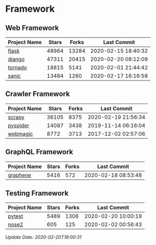 # Framework

## Web Framework

| Project Name | Stars | Forks | Last Commit |
| ------------ | ----- | ----- | ----------- |
| [flask](https://github.com/pallets/flask) | 48964 | 13284 | 2020-02-15 18:40:32 |
| [django](https://github.com/django/django) | 47311 | 20415 | 2020-02-20 08:12:09 |
| [tornado](https://github.com/tornadoweb/tornado) | 18815 | 5141 | 2020-02-01 21:44:42 |
| [sanic](https://github.com/huge-success/sanic) | 13484 | 1260 | 2020-02-17 16:16:58 |

## Crawler Framework

| Project Name | Stars | Forks | Last Commit |
| ------------ | ----- | ----- | ----------- |
| [scrapy](https://github.com/scrapy/scrapy) | 36105 | 8375 | 2020-02-19 21:56:34 |
| [pyspider](https://github.com/binux/pyspider) | 14087 | 3438 | 2019-11-14 06:16:04 |
| [webmagic](https://github.com/code4craft/webmagic) | 8772 | 3713 | 2017-12-02 02:57:06 |

## GraphQL Framework

| Project Name | Stars | Forks | Last Commit |
| ------------ | ----- | ----- | ----------- |
| [graphene](https://github.com/graphql-python/graphene) | 5416 | 572 | 2020-02-18 08:53:48 |

## Testing Framework

| Project Name | Stars | Forks | Last Commit |
| ------------ | ----- | ----- | ----------- |
| [pytest](https://github.com/pytest-dev/pytest) | 5489 | 1306 | 2020-02-20 10:00:19 |
| [nose2](https://github.com/nose-devs/nose2) | 605 | 125 | 2020-02-02 00:56:43 |

*Update Date: 2020-02-20T18:00:31*
